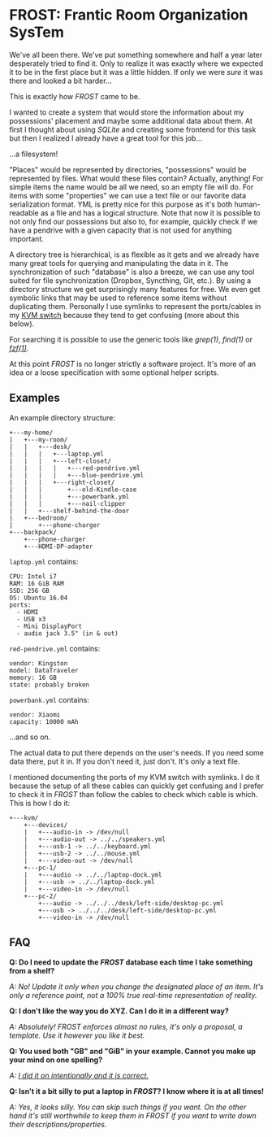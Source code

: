 FROST: Frantic Room Organization SysTem
=======================================

We've all been there. We've put something somewhere and half a year
later desperately tried to find it. Only to realize it was exactly
where we expected it to be in the first place but it was a little
hidden. If only we were *sure* it was there and looked a bit harder...

This is exactly how *FROST* came to be.

I wanted to create a system that would store the information about my
possessions' placement and maybe some additional data about them. At
first I thought about using *SQLite* and creating some frontend for
this task but then I realized I already have a great tool for this
job...

...a filesystem!

"Places" would be represented by directories, "possessions" would be
represented by files. What would these files contain? Actually,
anything! For simple items the name would be all we need, so an empty
file will do. For items with some "properties" we can use a text file
or our favorite data serialization format. YML is pretty nice for this
purpose as it's both human-readable as a file and has a logical
structure. Note that now it is possible to not only find our
possessions but also to, for example, quickly check if we have a
pendrive with a given capacity that is not used for anything
important.

A directory tree is hierarchical, is as flexible as it gets and we
already have many great tools for querying and manipulating the data
in it. The synchronization of such "database" is also a breeze, we can
use any tool suited for file synchronization (Dropbox, Syncthing, Git,
etc.). By using a directory structure we get surprisingly many
features for free. We even get symbolic links that may be used to
reference some items without duplicating them. Personally I use
symlinks to represent the ports/cables in
my [KVM switch](https://en.wikipedia.org/wiki/KVM_switch) because they
tend to get confusing (more about this below).

For searching it is possible to use the generic tools like *grep(1)*,
*find(1)* or [*fzf(1)*](https://github.com/junegunn/fzf).

At this point *FROST* is no longer strictly a software project. It's
more of an idea or a loose specification with some optional helper
scripts.

Examples
--------

An example directory structure:

```
+---my-home/
|   +---my-room/
|   |   +---desk/
|   |   |   +---laptop.yml
|   |   |   +---left-closet/
|   |   |   |   +---red-pendrive.yml
|   |   |   |   +---blue-pendrive.yml
|   |   |   +---right-closet/
|   |   |       +---old-Kindle-case
|   |   |       +---powerbank.yml
|   |   |       +---nail-clipper
|   |   +---shelf-behind-the-door
|   +---bedroom/
|       +---phone-charger
+---backpack/
    +---phone-charger
    +---HDMI-DP-adapter
```

`laptop.yml` contains:

```
CPU: Intel i7
RAM: 16 GiB RAM
SSD: 256 GB
OS: Ubuntu 16.04
ports:
  - HDMI
  - USB x3
  - Mini DisplayPort
  - audio jack 3.5" (in & out)
```

`red-pendrive.yml` contains:

```
vendor: Kingston
model: DataTraveler
memory: 16 GB
state: probably broken
```

`powerbank.yml` contains:

```
vendor: Xiaomi
capacity: 10000 mAh
```

...and so on.

The actual data to put there depends on the user's needs. If you need
some data there, put it in. If you don't need it, just don't. It's
only a text file.

I mentioned documenting the ports of my KVM switch with symlinks. I do
it because the setup of all these cables can quickly get confusing and
I prefer to check it in *FROST* than follow the cables to check which
cable is which. This is how I do it:

```
+---kvm/
    +---devices/
    |   +---audio-in -> /dev/null
    |   +---audio-out -> ../../speakers.yml
    |   +---usb-1 -> ../../keyboard.yml
    |   +---usb-2 -> ../../mouse.yml
    |   +---video-out -> /dev/null
    +---pc-1/
    |   +---audio -> ../../laptop-dock.yml
    |   +---usb -> ../../laptop-dock.yml
    |   +---video-in -> /dev/null
    +---pc-2/
        +---audio -> ../../../desk/left-side/desktop-pc.yml
        +---usb -> ../../../desk/left-side/desktop-pc.yml
        +---video-in -> /dev/null
```


FAQ
---

**Q: Do I need to update the *FROST* database each time I take something from a shelf?**

*A: No! Update it only when you change the designated place of an
item. It's only a reference point, not a 100% true real-time
representation of reality.*

**Q: I don't like the way you do XYZ. Can I do it in a different way?**

*A: Absolutely! FROST enforces almost no rules, it's only a proposal,
a template. Use it however you like it best.*

**Q: You used both "GB" and "GiB" in your example. Cannot you make up your mind on one spelling?**

*A: [I did it on intentionally and it is correct.](https://en.wikipedia.org/wiki/Binary_prefix)*

**Q: Isn't it a bit silly to put a laptop in *FROST*? I know where it is at all times!**

*A: Yes, it looks silly. You can skip such things if you want. On the
other hand it's still worthwhile to keep them in FROST if you want to
write down their descriptions/properties.*
